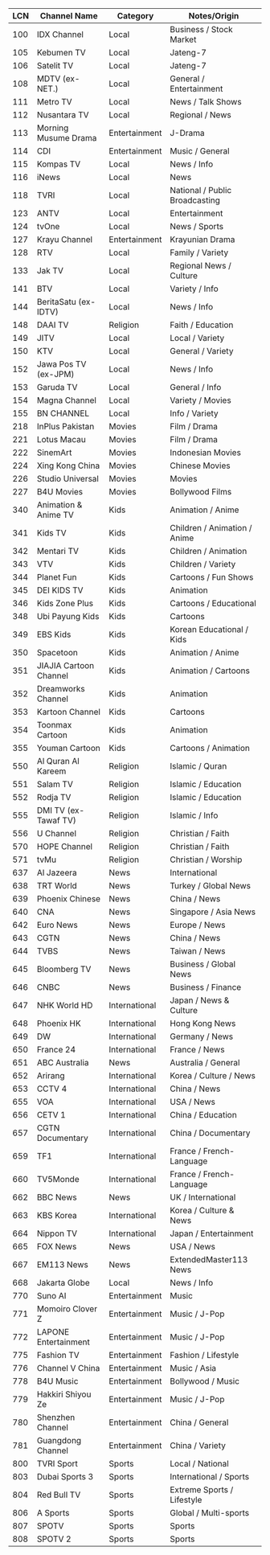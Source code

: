 | LCN | Channel Name           | Category      | Notes/Origin                   |
| --- | ---------------------- | ------------- | ------------------------------ |
| 100 | IDX Channel            | Local         | Business / Stock Market        |
| 105 | Kebumen TV             | Local         | Jateng-7                       |
| 106 | Satelit TV             | Local         | Jateng-7                       |
| 108 | MDTV (ex-NET.)         | Local         | General / Entertainment        |
| 111 | Metro TV               | Local         | News / Talk Shows              |
| 112 | Nusantara TV           | Local         | Regional / News                |
| 113 | Morning Musume Drama   | Entertainment          | J-Drama               |
| 114 | CDI                    | Entertainment | Music / General                |
| 115 | Kompas TV              | Local         | News / Info                    |
| 116 | iNews                  | Local         | News                           |
| 118 | TVRI                   | Local         | National / Public Broadcasting |
| 123 | ANTV                   | Local         | Entertainment                  |
| 124 | tvOne                  | Local         | News / Sports                  |
| 127 | Krayu Channel          | Entertainment | Krayunian Drama                |
| 128 | RTV                    | Local         | Family / Variety               |
| 133 | Jak TV                 | Local         | Regional News / Culture        |
| 141 | BTV                    | Local         | Variety / Info                 |
| 144 | BeritaSatu (ex-IDTV)   | Local         | News / Info                    |
| 148 | DAAI TV                | Religion      | Faith / Education              |
| 149 | JITV                   | Local         | Local / Variety                |
| 150 | KTV                    | Local         | General / Variety              |
| 152 | Jawa Pos TV (ex-JPM)   | Local         | News / Info                    |
| 153 | Garuda TV              | Local         | General / Info                 |
| 154 | Magna Channel          | Local         | Variety / Movies               |
| 155 | BN CHANNEL             | Local         | Info / Variety                 |
| 218 | InPlus Pakistan        | Movies        | Film / Drama                   |
| 221 | Lotus Macau            | Movies        | Film / Drama                   |
| 222 | SinemArt               | Movies        | Indonesian Movies              |
| 224 | Xing Kong China        | Movies        | Chinese Movies                 |
| 226 | Studio Universal       | Movies        | Movies                         |
| 227 | B4U Movies             | Movies        | Bollywood Films                |
| 340 | Animation & Anime TV   | Kids          | Animation / Anime              |
| 341 | Kids TV                | Kids          | Children / Animation / Anime   |
| 342 | Mentari TV             | Kids          | Children / Animation           |
| 343 | VTV                    | Kids          | Children / Variety             |
| 344 | Planet Fun             | Kids          | Cartoons / Fun Shows           |
| 345 | DEI KIDS TV            | Kids          | Animation                      |
| 346 | Kids Zone Plus         | Kids          | Cartoons / Educational         |
| 348 | Ubi Payung Kids        | Kids          | Cartoons                       |
| 349 | EBS Kids               | Kids          | Korean Educational / Kids      |
| 350 | Spacetoon              | Kids          | Animation / Anime              |
| 351 | JIAJIA Cartoon Channel | Kids          | Animation / Cartoons           |
| 352 | Dreamworks Channel     | Kids          | Animation                      |
| 353 | Kartoon Channel        | Kids          | Cartoons                       |
| 354 | Toonmax Cartoon        | Kids          | Animation                      |
| 355 | Youman Cartoon         | Kids          | Cartoons / Animation           |
| 550 | Al Quran Al Kareem     | Religion      | Islamic / Quran                |
| 551 | Salam TV               | Religion      | Islamic / Education            |
| 552 | Rodja TV               | Religion      | Islamic / Education            |
| 555 | DMI TV (ex-Tawaf TV)   | Religion      | Islamic / Info                 |
| 556 | U Channel              | Religion      | Christian / Faith              |
| 570 | HOPE Channel           | Religion      | Christian / Faith              |
| 571 | tvMu                   | Religion      | Christian / Worship            |
| 637 | Al Jazeera             | News          | International                  |
| 638 | TRT World              | News          | Turkey / Global News           |
| 639 | Phoenix Chinese        | News          | China / News                   |
| 640 | CNA                    | News          | Singapore / Asia News          |
| 642 | Euro News              | News          | Europe / News                  |
| 643 | CGTN                   | News          | China / News                   |
| 644 | TVBS                   | News          | Taiwan / News                  |
| 645 | Bloomberg TV           | News          | Business / Global News         |
| 646 | CNBC                   | News          | Business / Finance             |
| 647 | NHK World HD           | International | Japan / News & Culture         |
| 648 | Phoenix HK             | International | Hong Kong News                 |
| 649 | DW                     | International | Germany / News                 |
| 650 | France 24              | International | France / News                  |
| 651 | ABC Australia          | News          | Australia / General            |
| 652 | Arirang                | International | Korea / Culture / News         |
| 653 | CCTV 4                 | International | China / News                   |
| 655 | VOA                    | International | USA / News                     |
| 656 | CETV 1                 | International | China / Education              |
| 657 | CGTN Documentary       | International | China / Documentary            |
| 659 | TF1                    | International | France / French-Language       |
| 660 | TV5Monde               | International | France / French-Language       |
| 662 | BBC News               | News          | UK / International             |
| 663 | KBS Korea              | International | Korea / Culture & News         |
| 664 | Nippon TV              | International | Japan / Entertainment          |
| 665 | FOX News               | News          | USA / News                     |
| 667 | EM113 News             | News          | ExtendedMaster113 News         |
| 668 | Jakarta Globe          | Local         | News / Info                    |
| 770 | Suno AI                | Entertainment | Music                          |
| 771 | Momoiro Clover Z       | Entertainment | Music / J-Pop                  |
| 772 | LAPONE Entertainment   | Entertainment | Music / J-Pop                  |
| 775 | Fashion TV             | Entertainment | Fashion / Lifestyle            |
| 776 | Channel V China        | Entertainment | Music / Asia                   |
| 778 | B4U Music              | Entertainment | Bollywood / Music              |
| 779 | Hakkiri Shiyou Ze      | Entertainment | Music / J-Pop                  |
| 780 | Shenzhen Channel       | Entertainment | China / General                |
| 781 | Guangdong Channel      | Entertainment | China / Variety                |
| 800 | TVRI Sport             | Sports        | Local / National               |
| 803 | Dubai Sports 3         | Sports        | International / Sports         |
| 804 | Red Bull TV            | Sports        | Extreme Sports / Lifestyle     |
| 806 | A Sports               | Sports        | Global / Multi-sports          |
| 807 | SPOTV                  | Sports        | Sports                        |
| 808 | SPOTV 2                | Sports        | Sports                        |
